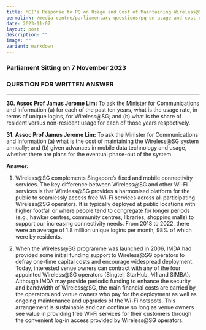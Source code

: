 ```yaml
---
title: MCI's Response to PQ on Usage and Cost of Maintaining Wireless@SG System
permalink: /media-centre/parliamentary-questions/pq-on-usage-and-cost-of-maintaining-wireless-sg/
date: 2023-11-07
layout: post
description: ""
image: ""
variant: markdown
---
```

### Parliament Sitting on 7 November 2023

### QUESTION FOR WRITTEN ANSWER
------------------------

**30. Assoc Prof Jamus Jerome Lim:** To ask the Minister for Communications and Information (a) for each of the past ten years, what is the usage rate, in terms of unique logins, for Wireless@SG; and (b) what is the share of resident versus non-resident usage for each of those years respectively.

**31. Assoc Prof Jamus Jerome Lim:** To ask the Minister for Communications and Information (a) what is the cost of maintaining the Wireless@SG system annually; and (b) given advances in mobile data technology and usage, whether there are plans for the eventual phase-out of the system.

**Answer:**

1. Wireless@SG complements Singapore’s fixed and mobile connectivity services. The key difference between Wireless@SG and other Wi-Fi services is that Wireless@SG provides a harmonised platform for the public to seamlessly access free Wi-Fi services across all participating Wireless@SG operators. It is typically deployed at public locations with higher footfall or where people tend to congregate for longer periods (e.g., hawker centres, community centres, libraries, shopping malls) to support our increasing connectivity needs. From 2018 to 2022, there were an average of 1.8 million unique logins per month, 98% of which were by residents.

2.	When the Wireless@SG programme was launched in 2006, IMDA had provided some initial funding support to Wireless@SG operators to defray one-time capital costs and encourage widespread deployment. Today, interested venue owners can contract with any of the four appointed Wireless@SG operators (Singtel, StarHub, M1 and SIMBA). Although IMDA may provide periodic funding to enhance the security and bandwidth of Wireless@SG, the main financial costs are carried by the operators and venue owners who pay for the deployment as well as ongoing maintenance and upgrades of the Wi-Fi hotspots. This arrangement is sustainable and can continue so long as venue owners see value in providing free Wi-Fi services for their customers through the convenient log-in access provided by Wireless@SG operators.